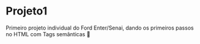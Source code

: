 # Projeto1
Primeiro projeto individual do Ford Enter/Senai, dando os primeiros passos no HTML com Tags semânticas :pinched_fingers:
